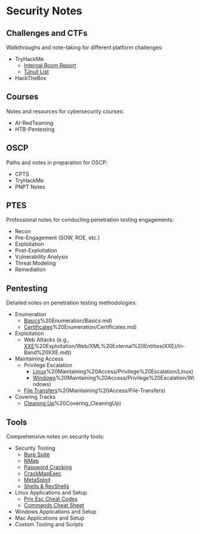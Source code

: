 # Security Notes

## Challenges and CTFs

Walkthroughs and note-taking for different platform challenges:

- TryHackMe
  - [Internal Room Report](Challenges%20&%20CTFs/TryHackme/Internal/Report_Draft.md)
  - [TJnull List](Challenges%20&%20CTFs/TJnull%20List.md)
- HackTheBox

## Courses

Notes and resources for cybersecurity courses:

- AI-RedTeaming
- HTB-Pentesting

## OSCP

Paths and notes in preparation for OSCP:

- CPTS
- TryHackMe
- PNPT Notes

## PTES

Professional notes for conducting penetration testing engagements:

- Recon
- Pre-Engagement (SOW, ROE, etc.)
- Exploitation
- Post-Exploitation
- Vulnerability Analysis
- Threat Modeling
- Remediation

## Pentesting

Detailed notes on penetration testing methodologies:

- Enumeration
  - [Basics](Pentesting/2)%20Enumeration/Basics.md)
  - [Certificates](Pentesting/2)%20Enumeration/Certificates.md)
- Exploitation
  - Web Attacks (e.g., [XXE](Pentesting/3)%20Exploitation/Web/XML%20External%20Entities(XXE)/In-Band%20XXE.md))
- Maintaining Access
  - Privilege Escalation
    - [Linux](Pentesting/4)%20Maintaining%20Access/Privilege%20Escalation/Linux)
    - [Windows](Pentesting/4)%20Maintaining%20Access/Privilege%20Escalation/Windows)
  - [File Transfers](Pentesting/4)%20Maintaining%20Access/File-Transfers)
- Covering Tracks
  - [Cleaning Up](Pentesting/5)%20Covering_CleaningUp)

## Tools

Comprehensive notes on security tools:

- Security Tooling
  - [Burp Suite](Tools/Security_Tools/Burp%20Suite.md)
  - [NMap](Tools/Security_Tools/NMap.md)
  - [Password Cracking](Tools/Security_Tools/Password_Cracking.md)
  - [CrackMapExec](Tools/Security_Tools/CrackMapExec_NetExec.md)
  - [MetaSploit](Tools/Security_Tools/MetaSploit.md)
  - [Shells & RevShells](Tools/Security_Tools/Shells%20&%20RevShells.md)
- Linux Applications and Setup
  - [Priv Esc Cheat Codes](Tools/Linux/Priv_esc_cheatcodes.md)
  - [Commands Cheat Sheet](Tools/Linux/Commands%20Cheat%20Sheet.md)
- Windows Applications and Setup
- Mac Applications and Setup
- Custom Tooling and Scripts
